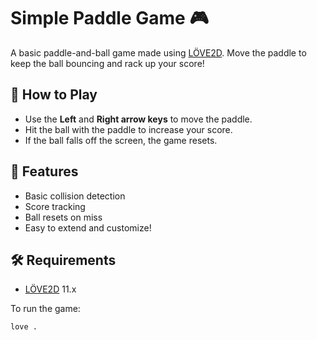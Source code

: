 # Simple Paddle Game 🎮

A basic paddle-and-ball game made using [LÖVE2D](https://love2d.org/). Move the paddle to keep the ball bouncing and rack up your score!

## 🚀 How to Play

- Use the **Left** and **Right arrow keys** to move the paddle.
- Hit the ball with the paddle to increase your score.
- If the ball falls off the screen, the game resets.

## 🧠 Features

- Basic collision detection
- Score tracking
- Ball resets on miss
- Easy to extend and customize!

## 🛠 Requirements

- [LÖVE2D](https://love2d.org/) 11.x

To run the game:
```bash
love .
